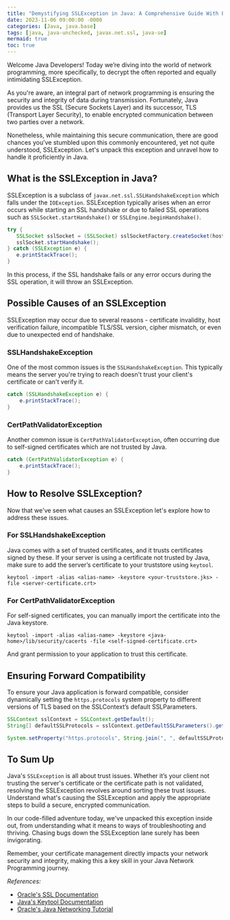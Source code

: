 ```yaml
---
title: "Demystifying SSLException in Java: A Comprehensive Guide With Examples"
date: 2023-11-06 09:00:00 -0000
categories: [Java, java.base]
tags: [java, java-unchecked, javax.net.ssl, java-se]
mermaid: true
toc: true
---
```



Welcome Java Developers! Today we’re diving into the world of network programming, more specifically, to decrypt the often reported and equally intimidating SSLException. 

As you're aware, an integral part of network programming is ensuring the security and integrity of data during transmission. Fortunately, Java provides us the SSL (Secure Sockets Layer) and its successor, TLS (Transport Layer Security), to enable encrypted communication between two parties over a network.

Nonetheless, while maintaining this secure communication, there are good chances you’ve stumbled upon this commonly encountered, yet not quite understood, SSLException. Let's unpack this exception and unravel how to handle it proficiently in Java.

## What is the SSLException in Java?

SSLException is a subclass of `javax.net.ssl.SSLHandshakeException` which falls under the `IOException`. SSLException typically arises when an error occurs while starting an SSL handshake or due to failed SSL operations such as `SSLSocket.startHandshake()` or `SSLEngine.beginHandshake()`.

```java
try {
   SSLSocket sslSocket = (SSLSocket) sslSocketFactory.createSocket(hostname, port);
   sslSocket.startHandshake();
} catch (SSLException e) {
   e.printStackTrace();
}
```

In this process, if the SSL handshake fails or any error occurs during the SSL operation, it will throw an SSLException.

## Possible Causes of an SSLException 

SSLException may occur due to several reasons - certificate invalidity, host verification failure, incompatible TLS/SSL version, cipher mismatch, or even due to unexpected end of handshake. 

### SSLHandshakeException

One of the most common issues is the `SSLHandshakeException`. This typically means the server you're trying to reach doesn't trust your client's certificate or can't verify it. 

```java
catch (SSLHandshakeException e) {
    e.printStackTrace();
}
```

### CertPathValidatorException

Another common issue is `CertPathValidatorException`, often occurring due to self-signed certificates which are not trusted by Java. 

```java
catch (CertPathValidatorException e) {
    e.printStackTrace();
}
```

## How to Resolve SSLException?

Now that we've seen what causes an SSLException let's explore how to address these issues.

### For SSLHandshakeException

Java comes with a set of trusted certificates, and it trusts certificates signed by these. If your server is using a certificate not trusted by Java, make sure to add the server’s certificate to your truststore using `keytool`.

```shell
keytool -import -alias <alias-name> -keystore <your-truststore.jks> -file <server-certificate.crt>
```

### For CertPathValidatorException

For self-signed certificates, you can manually import the certificate into the Java keystore.

```shell
keytool -import -alias <alias-name> -keystore <java-home>/lib/security/cacerts -file <self-signed-certificate.crt>
```

And grant permission to your application to trust this certificate.

## Ensuring Forward Compatibility

To ensure your Java application is forward compatible, consider dynamically setting the `https.protocols` system property to different versions of TLS based on the SSLContext’s default SSLParameters.

```java
SSLContext sslContext = SSLContext.getDefault();
String[] defaultSSLProtocols = sslContext.getDefaultSSLParameters().getProtocols();

System.setProperty("https.protocols", String.join(", ", defaultSSLProtocols));
```

## To Sum Up

Java's `SSLException` is all about trust issues. Whether it’s your client not trusting the server's certificate or the certificate path is not validated, resolving the SSLException revolves around sorting these trust issues. Understand what's causing the SSLException and apply the appropriate steps to build a secure, encrypted communication.

In our code-filled adventure today, we've unpacked this exception inside out, from understanding what it means to ways of troubleshooting and thriving. Chasing bugs down the SSLException lane surely has been invigorating. 

Remember, your certificate management directly impacts your network security and integrity, making this a key skill in your Java Network Programming journey.

*References:*
- [Oracle's SSL Documentation](https://docs.oracle.com/javase/8/docs/technotes/guides/security/jsse/JSSERefGuide.html)
- [Java's Keytool Documentation](https://docs.oracle.com/javase/8/docs/technotes/tools/unix/keytool.html)
- [Oracle's Java Networking Tutorial](https://docs.oracle.com/javase/tutorial/networking/)
